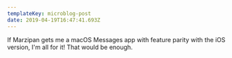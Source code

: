 ```yaml
---
templateKey: microblog-post
date: 2019-04-19T16:47:41.693Z
---
```


If Marzipan gets me a macOS Messages app with feature parity with the iOS version, I'm all for it! That would be enough.
